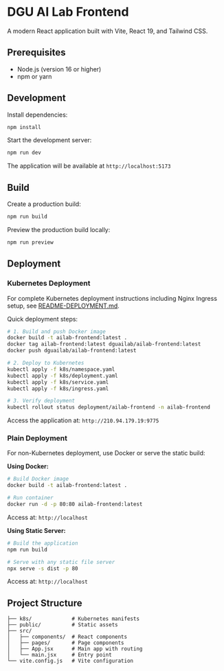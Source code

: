 # DGU AI Lab Frontend

A modern React application built with Vite, React 19, and Tailwind CSS.

## Prerequisites

- Node.js (version 16 or higher)
- npm or yarn

## Development

Install dependencies:
```bash
npm install
```

Start the development server:
```bash
npm run dev
```

The application will be available at `http://localhost:5173`

## Build

Create a production build:
```bash
npm run build
```

Preview the production build locally:
```bash
npm run preview
```

## Deployment

### Kubernetes Deployment

For complete Kubernetes deployment instructions including Nginx Ingress setup, see [README-DEPLOYMENT.md](README-DEPLOYMENT.md).

Quick deployment steps:
```bash
# 1. Build and push Docker image
docker build -t ailab-frontend:latest .
docker tag ailab-frontend:latest dguailab/ailab-frontend:latest
docker push dguailab/ailab-frontend:latest

# 2. Deploy to Kubernetes
kubectl apply -f k8s/namespace.yaml
kubectl apply -f k8s/deployment.yaml
kubectl apply -f k8s/service.yaml
kubectl apply -f k8s/ingress.yaml

# 3. Verify deployment
kubectl rollout status deployment/ailab-frontend -n ailab-frontend
```

Access the application at: `http://210.94.179.19:9775`

### Plain Deployment

For non-Kubernetes deployment, use Docker or serve the static build:

**Using Docker:**
```bash
# Build Docker image
docker build -t ailab-frontend:latest .

# Run container
docker run -d -p 80:80 ailab-frontend:latest
```

Access at: `http://localhost`

**Using Static Server:**
```bash
# Build the application
npm run build

# Serve with any static file server
npx serve -s dist -p 80
```

Access at: `http://localhost`

## Project Structure

```
├── k8s/             # Kubernetes manifests
├── public/          # Static assets
├── src/
│   ├── components/  # React components
│   ├── pages/       # Page components
│   ├── App.jsx      # Main app with routing
│   └── main.jsx     # Entry point
└── vite.config.js   # Vite configuration
```
